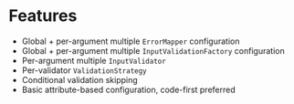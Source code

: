 # Features

- Global + per-argument multiple `ErrorMapper` configuration
- Global + per-argument multiple `InputValidationFactory` configuration
- Per-argument multiple `InputValidator`
- Per-validator `ValidationStrategy`
- Conditional validation skipping
- Basic attribute-based configuration, code-first preferred
